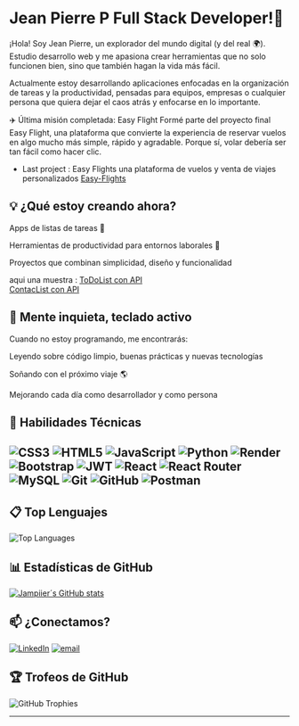 # Jean Pierre P Full Stack Developer!👋 

¡Hola! Soy Jean Pierre, un explorador del mundo digital (y del real 🌍). Estudio desarrollo web y me apasiona crear herramientas que no solo funcionen bien, sino que también hagan la vida más fácil.

Actualmente estoy desarrollando aplicaciones enfocadas en la organización de tareas y la productividad, pensadas para equipos, empresas o cualquier persona que quiera dejar el caos atrás y enfocarse en lo importante.

✈️ Última misión completada: Easy Flight
Formé parte del proyecto final Easy Flight, una plataforma que convierte la experiencia de reservar vuelos en algo mucho más simple, rápido y agradable. Porque sí, volar debería ser tan fácil como hacer clic.  
- Last project : Easy Flights una plataforma de vuelos y venta de viajes personalizados  [Easy-Flights](https://github.com/Jampiier25/proyectofinal-TEAM-JDRJ-easyflights)

## 💡 ¿Qué estoy creando ahora?  

Apps de listas de tareas 📝   

Herramientas de productividad para entornos laborales 🚀  

Proyectos que combinan simplicidad, diseño y funcionalidad  

aqui una muestra : [ToDoList con API](https://github.com/4GeeksAcademy/TODOlistAPI-jampiier25)   
[ContacList con API]( https://github.com/Jampiier25/ContactLIST-api)

## 🧠 Mente inquieta, teclado activo
Cuando no estoy programando, me encontrarás:

Leyendo sobre código limpio, buenas prácticas y nuevas tecnologías

Soñando con el próximo viaje 🌎

Mejorando cada día como desarrollador y como persona


## 🚀 Habilidades Técnicas

![CSS3](https://img.shields.io/badge/css3-%231572B6.svg?style=for-the-badge&logo=css3&logoColor=white)
![HTML5](https://img.shields.io/badge/html5-%23E34F26.svg?style=for-the-badge&logo=html5&logoColor=white)
![JavaScript](https://img.shields.io/badge/javascript-%23323330.svg?style=for-the-badge&logo=javascript&logoColor=%23F7DF1E) 
![Python](https://img.shields.io/badge/python-3670A0?style=for-the-badge&logo=python&logoColor=ffdd54)
![Render](https://img.shields.io/badge/Render-%46E3B7.svg?style=for-the-badge&logo=render&logoColor=white)
![Bootstrap](https://img.shields.io/badge/bootstrap-%238511FA.svg?style=for-the-badge&logo=bootstrap&logoColor=white)
![JWT](https://img.shields.io/badge/JWT-black?style=for-the-badge&logo=JSON%20web%20tokens) 
![React](https://img.shields.io/badge/react-%2320232a.svg?style=for-the-badge&logo=react&logoColor=%2361DAFB)
![React Router](https://img.shields.io/badge/React_Router-CA4245?style=for-the-badge&logo=react-router&logoColor=white) 
![MySQL](https://img.shields.io/badge/mysql-4479A1.svg?style=for-the-badge&logo=mysql&logoColor=white) 
![Git](https://img.shields.io/badge/git-%23F05033.svg?style=for-the-badge&logo=git&logoColor=white)
![GitHub](https://img.shields.io/badge/github-%23121011.svg?style=for-the-badge&logo=github&logoColor=white) 
![Postman](https://img.shields.io/badge/Postman-FF6C37?style=for-the-badge&logo=postman&logoColor=white)
---



## 📋 Top Lenguajes

![Top Languages](https://github-readme-stats.vercel.app/api/top-langs/?username=jampiier25&layout=compact&theme=radical)


## 📊 Estadísticas de GitHub

[![Jampiier´s GitHub stats](https://github-readme-stats.vercel.app/api?username=jampiier25&show_icons=true&hide_title=true&hide=prs&count_private=true&theme=radical)](https://github.com/jampiier25/github-readme-stats)


## 📫 ¿Conectamos?  
[![LinkedIn](https://img.shields.io/badge/LinkedIn-%230077B5.svg?logo=linkedin&logoColor=white)](https://www.linkedin.com/in/jeanpierrepluas-dev/) 
[![email](https://img.shields.io/badge/Email-D14836?logo=gmail&logoColor=white)](mailto:jampiier@gmail.com) 

## 🏆 Trofeos de GitHub

![GitHub Trophies](https://github-profile-trophy.vercel.app/?username=jampiier25&theme=radical)

---


<!--
**Jampiier25/Jampiier25** is a ✨ _special_ ✨ repository because its `README.md` (this file) appears on your GitHub profile.

Here are some ideas to get you started:

- 🔭 I’m currently working on ...
- 🌱 I’m currently learning ...
- 👯 I’m looking to collaborate on ...
- 🤔 I’m looking for help with ...
- 💬 Ask me about ...
- 📫 How to reach me: ...
- 😄 Pronouns: ...
- ⚡ Fun fact: ...
-->
